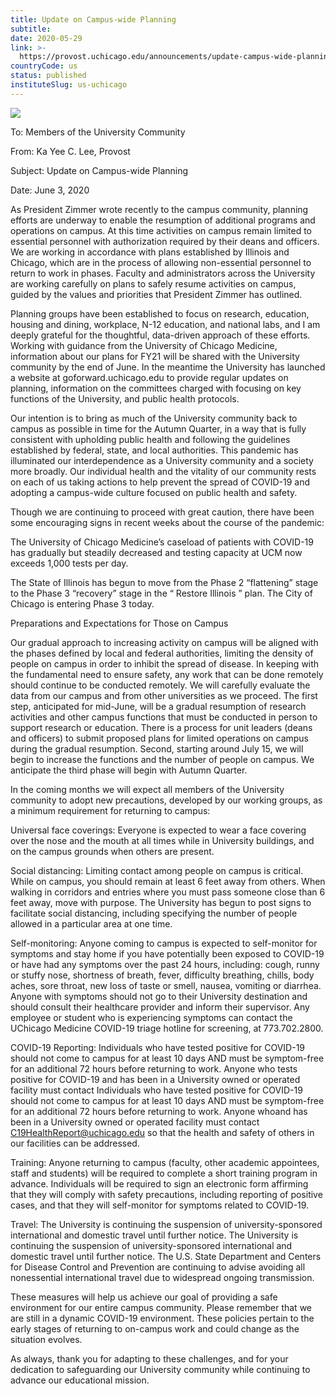 ```yaml
---
title: Update on Campus-wide Planning
subtitle: 
date: 2020-05-29
link: >-
  https://provost.uchicago.edu/announcements/update-campus-wide-planning
countryCode: us
status: published
instituteSlug: us-uchicago
---
```

![](https://provost.uchicago.edu/sites/default/files/favicon_0.ico)

To: Members of the University Community

From: Ka Yee C. Lee, Provost

Subject: Update on Campus-wide Planning

Date: June 3, 2020

As President Zimmer wrote recently to the campus community, planning efforts are underway to enable the resumption of additional programs and operations on campus. At this time activities on campus remain limited to essential personnel with authorization required by their deans and officers. We are working in accordance with plans established by Illinois and Chicago, which are in the process of allowing non-essential personnel to return to work in phases. Faculty and administrators across the University are working carefully on plans to safely resume activities on campus, guided by the values and priorities that President Zimmer has outlined.

Planning groups have been established to focus on research, education, housing and dining, workplace, N-12 education, and national labs, and I am deeply grateful for the thoughtful, data-driven approach of these efforts. Working with guidance from the University of Chicago Medicine, information about our plans for FY21 will be shared with the University community by the end of June. In the meantime the University has launched a website at goforward.uchicago.edu to provide regular updates on planning, information on the committees charged with focusing on key functions of the University, and public health protocols.

Our intention is to bring as much of the University community back to campus as possible in time for the Autumn Quarter, in a way that is fully consistent with upholding public health and following the guidelines established by federal, state, and local authorities. This pandemic has illuminated our interdependence as a University community and a society more broadly. Our individual health and the vitality of our community rests on each of us taking actions to help prevent the spread of COVID-19 and adopting a campus-wide culture focused on public health and safety.

Though we are continuing to proceed with great caution, there have been some encouraging signs in recent weeks about the course of the pandemic:

The University of Chicago Medicine’s caseload of patients with COVID-19 has gradually but steadily decreased and testing capacity at UCM now exceeds 1,000 tests per day.

The State of Illinois has begun to move from the Phase 2 “flattening” stage to the Phase 3 “recovery” stage in the “ Restore Illinois ” plan. The City of Chicago is entering Phase 3 today.

Preparations and Expectations for Those on Campus

Our gradual approach to increasing activity on campus will be aligned with the phases defined by local and federal authorities, limiting the density of people on campus in order to inhibit the spread of disease. In keeping with the fundamental need to ensure safety, any work that can be done remotely should continue to be conducted remotely. We will carefully evaluate the data from our campus and from other universities as we proceed. The first step, anticipated for mid-June, will be a gradual resumption of research activities and other campus functions that must be conducted in person to support research or education. There is a process for unit leaders (deans and officers) to submit proposed plans for limited operations on campus during the gradual resumption. Second, starting around July 15, we will begin to increase the functions and the number of people on campus. We anticipate the third phase will begin with Autumn Quarter.

In the coming months we will expect all members of the University community to adopt new precautions, developed by our working groups, as a minimum requirement for returning to campus:

Universal face coverings: Everyone is expected to wear a face covering over the nose and the mouth at all times while in University buildings, and on the campus grounds when others are present.

Social distancing: Limiting contact among people on campus is critical. While on campus, you should remain at least 6 feet away from others. When walking in corridors and entries where you must pass someone close than 6 feet away, move with purpose. The University has begun to post signs to facilitate social distancing, including specifying the number of people allowed in a particular area at one time.

Self-monitoring: Anyone coming to campus is expected to self-monitor for symptoms and stay home if you have potentially been exposed to COVID-19 or have had any symptoms over the past 24 hours, including: cough, runny or stuffy nose, shortness of breath, fever, difficulty breathing, chills, body aches, sore throat, new loss of taste or smell, nausea, vomiting or diarrhea. Anyone with symptoms should not go to their University destination and should consult their healthcare provider and inform their supervisor. Any employee or student who is experiencing symptoms can contact the UChicago Medicine COVID-19 triage hotline for screening, at 773.702.2800.

COVID-19 Reporting: Individuals who have tested positive for COVID-19 should not come to campus for at least 10 days AND must be symptom-free for an additional 72 hours before returning to work. Anyone who tests positive for COVID-19 and has been in a University owned or operated facility must contact Individuals who have tested positive for COVID-19 should not come to campus for at least 10 days AND must be symptom-free for an additional 72 hours before returning to work. Anyone whoand has been in a University owned or operated facility must contact C19HealthReport@uchicago.edu so that the health and safety of others in our facilities can be addressed.

Training: Anyone returning to campus (faculty, other academic appointees, staff and students) will be required to complete a short training program in advance. Individuals will be required to sign an electronic form affirming that they will comply with safety precautions, including reporting of positive cases, and that they will self-monitor for symptoms related to COVID-19.

Travel: The University is continuing the suspension of university-sponsored international and domestic travel until further notice. The University is continuing the suspension of university-sponsored international and domestic travel until further notice. The U.S. State Department and Centers for Disease Control and Prevention are continuing to advise avoiding all nonessential international travel due to widespread ongoing transmission.

These measures will help us achieve our goal of providing a safe environment for our entire campus community. Please remember that we are still in a dynamic COVID-19 environment. These policies pertain to the early stages of returning to on-campus work and could change as the situation evolves.

As always, thank you for adapting to these challenges, and for your dedication to safeguarding our University community while continuing to advance our educational mission.